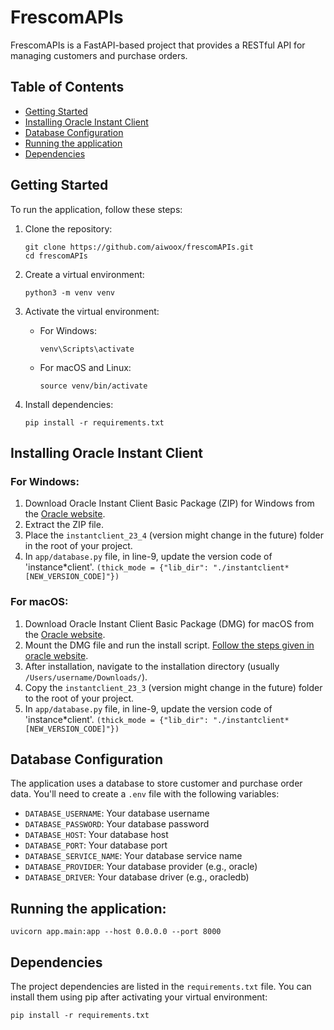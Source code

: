 # FrescomAPIs

FrescomAPIs is a FastAPI-based project that provides a RESTful API for managing customers and purchase orders.

## Table of Contents

- [Getting Started](#getting-started)
- [Installing Oracle Instant Client](#installing-oracle-instant-client)
- [Database Configuration](#database-configuration)
- [Running the application](#runing-the-application)
- [Dependencies](#dependencies)

## Getting Started

To run the application, follow these steps:

1. Clone the repository:

   ```
   git clone https://github.com/aiwoox/frescomAPIs.git
   cd frescomAPIs
   ```

2. Create a virtual environment:

   ```
   python3 -m venv venv
   ```

3. Activate the virtual environment:

   - For Windows:
     ```
     venv\Scripts\activate
     ```
   - For macOS and Linux:
     ```
     source venv/bin/activate
     ```

4. Install dependencies:

   ```
   pip install -r requirements.txt
   ```

## Installing Oracle Instant Client

### For Windows:

1. Download Oracle Instant Client Basic Package (ZIP) for Windows from the [Oracle website](https://www.oracle.com/database/technologies/instant-client/winx64-64-downloads.html).
2. Extract the ZIP file.
3. Place the `instantclient_23_4` (version might change in the future) folder in the root of your project.
4. In `app/database.py` file, in line-9, update the version code of 'instance*client'. `(thick_mode = {"lib_dir": "./instantclient*[NEW_VERSION_CODE]"})`

### For macOS:

1. Download Oracle Instant Client Basic Package (DMG) for macOS from the [Oracle website](https://www.oracle.com/database/technologies/instant-client/macos-arm64-downloads.html).
2. Mount the DMG file and run the install script. [Follow the steps given in oracle website](https://www.oracle.com/database/technologies/instant-client/macos-arm64-downloads.html).
3. After installation, navigate to the installation directory (usually `/Users/username/Downloads/`).
4. Copy the `instantclient_23_3` (version might change in the future) folder to the root of your project.
5. In `app/database.py` file, in line-9, update the version code of 'instance*client'. `(thick_mode = {"lib_dir": "./instantclient*[NEW_VERSION_CODE]"})`

## Database Configuration

The application uses a database to store customer and purchase order data. You'll need to create a `.env` file with the following variables:

- `DATABASE_USERNAME`: Your database username
- `DATABASE_PASSWORD`: Your database password
- `DATABASE_HOST`: Your database host
- `DATABASE_PORT`: Your database port
- `DATABASE_SERVICE_NAME`: Your database service name
- `DATABASE_PROVIDER`: Your database provider (e.g., oracle)
- `DATABASE_DRIVER`: Your database driver (e.g., oracledb)

## Running the application:

```
uvicorn app.main:app --host 0.0.0.0 --port 8000
```

## Dependencies

The project dependencies are listed in the `requirements.txt` file. You can install them using pip after activating your virtual environment:

```
pip install -r requirements.txt
```
